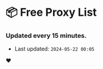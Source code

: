 # :package: Free Proxy List
### Updated every 15 minutes.

- Last updated: `2024-05-22 00:05`

:heart:
